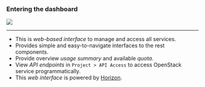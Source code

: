 ### Entering the <span class="color-openstack-red">dashboard</span>

![](https://docs.openstack.org/horizon/latest/_images/dashboard_project_tab.png)

---

- This is _web-based interface_ to manage and access all services.
- Provides simple and easy-to-navigate interfaces to the rest components.
- Provide overview _usage summary_ and available _quota_.
- View _API endpoints_ in `Project > API Access` to access <span class="color-openstack-red">OpenStack</span> service programmatically.
- This _web interface_ is powered by [Horizon](https://docs.openstack.org/horizon/latest/).